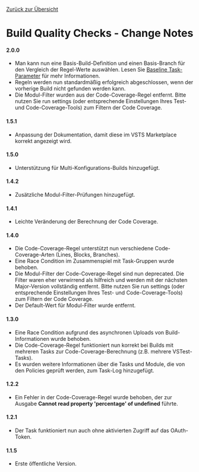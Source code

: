 [Zurück zur Übersicht](./overview.md)

# Build Quality Checks - Change Notes

#### 2.0.0
- Man kann nun eine Basis-Build-Definition und einen Basis-Branch für den Vergleich der Regel-Werte auswählen. Lesen Sie
  [Baseline Task-Parameter](https://github.com/almtcger/VstsExtensions/blob/master/BuildQualityChecks/de-DE/overview.md#baseline)
  für mehr Informationen.
- Regeln werden nun standardmäßig erfolgreich abgeschlossen, wenn der vorherige Build nicht gefunden werden kann.
- Die Modul-Filter wurden aus der Code-Coverage-Regel entfernt. Bitte nutzen Sie run settings (oder entsprechende Einstellungen
  Ihres Test- und Code-Coverage-Tools) zum Filtern der Code Coverage.

#### 1.5.1
- Anpassung der Dokumentation, damit diese im VSTS Marketplace korrekt angezeigt wird.

#### 1.5.0
- Unterstützung für Multi-Konfigurations-Builds hinzugefügt.

#### 1.4.2
- Zusätzliche Modul-Filter-Prüfungen hinzugefügt.

#### 1.4.1
- Leichte Veränderung der Berechnung der Code Coverage.

#### 1.4.0
- Die Code-Coverage-Regel unterstützt nun verschiedene Code-Coverage-Arten (Lines, Blocks, Branches).
- Eine Race Condition im Zusammenspiel mit Task-Gruppen wurde behoben.
- Die Modul-Filter der Code-Coverage-Regel sind nun deprecated. Die Filter waren eher verwirrend als hilfreich und werden mit
  der nächsten Major-Version vollständig entfernt. Bitte nutzen Sie run settings (oder entsprechende Einstellungen Ihres Test-
  und Code-Coverage-Tools) zum Filtern der Code Coverage.
- Der Default-Wert für Modul-Filter wurde entfernt.

#### 1.3.0
- Eine Race Condition aufgrund des asynchronen Uploads von Build-Informationen wurde behoben.
- Die Code-Coverage-Regel funktioniert nun korrekt bei Builds mit mehreren Tasks zur Code-Coverage-Berechnung (z.B. mehrere VSTest-Tasks).
- Es wurden weitere Informationen über die Tasks und Module, die von den Policies geprüft werden, zum Task-Log hinzugefügt.

#### 1.2.2
- Ein Fehler in der Code-Coverage-Regel wurde behoben, der zur Ausgabe **Cannot read property 'percentage' of undefined** führte.

#### 1.2.1
- Der Task funktioniert nun auch ohne aktivierten Zugriff auf das OAuth-Token.

#### 1.1.5
- Erste öffentliche Version.